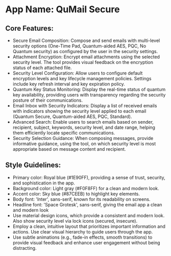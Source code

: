 # **App Name**: QuMail Secure

## Core Features:

- Secure Email Composition: Compose and send emails with multi-level security options (One-Time Pad, Quantum-aided AES, PQC, No Quantum security) as configured by the user in the security settings.
- Attachment Encryption: Encrypt email attachments using the selected security level. The tool provides visual feedback on the encryption status of each attached file.
- Security Level Configuration: Allow users to configure default encryption levels and key lifecycle management policies. Settings include key refresh interval and key expiration policy.
- Quantum Key Status Monitoring: Display the real-time status of quantum key availability, providing users with transparency regarding the security posture of their communications.
- Email Inbox with Security Indicators: Display a list of received emails with indicators showing the security level applied to each email (Quantum Secure, Quantum-aided AES, PQC, Standard).
- Advanced Search: Enable users to search emails based on sender, recipient, subject, keywords, security level, and date range, helping them efficiently locate specific communications.
- Security Selection Guidance: When composing messages, provide informative guidance, using the tool, on which security level is most appropriate based on message content and recipient.

## Style Guidelines:

- Primary color: Royal blue (#1E90FF), providing a sense of trust, security, and sophistication in the app.
- Background color: Light gray (#F0F8FF) for a clean and modern look.
- Accent color: Sky blue (#87CEEB) to highlight key elements.
- Body font: 'Inter', sans-serif, known for its readability on screens.
- Headline font: 'Space Grotesk', sans-serif, giving the email app a clean and modern look
- Use material design icons, which provide a consistent and modern look. Also show security level via lock icons (secured, insecure).
- Employ a clean, intuitive layout that prioritizes important information and actions. Use clear visual hierarchy to guide users through the app.
- Use subtle animations (e.g., fade-in effects, smooth transitions) to provide visual feedback and enhance user engagement without being distracting.